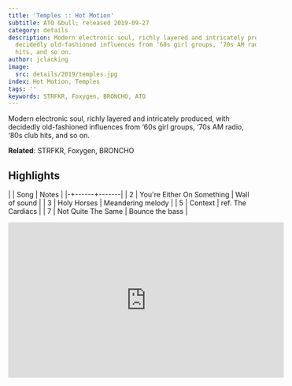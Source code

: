 ```yaml
---
title: 'Temples :: Hot Motion'
subtitle: ATO &bull; released 2019-09-27
category: details
description: Modern electronic soul, richly layered and intricately produced, with
  decidedly old-fashioned influences from ‘60s girl groups, ‘70s AM radio, ‘80s club
  hits, and so on.
author: jclacking
image:
  src: details/2019/temples.jpg
index: Hot Motion, Temples
tags: ''
keywords: STRFKR, Foxygen, BRONCHO, ATO
---
```

Modern electronic soul, richly layered and intricately produced, with decidedly old-fashioned influences from ‘60s girl groups, ‘70s AM radio, ‘80s club hits, and so on.<!--more-->

**Related**: STRFKR, Foxygen, BRONCHO

## Highlights

| | Song | Notes |
|-+------+-------|
| 2 | You're Either On Something | Wall of sound |
| 3 | Holy Horses | Meandering melody |
| 5 | Context | ref. The Cardiacs |
| 7 | Not Quite The Same | Bounce the bass |

<div class="tlo-detail-video"><iframe width="560" height="315" src="https://www.youtube.com/embed/EpzCM3ozg-8" frameborder="0" allow="autoplay; encrypted-media" allowfullscreen></iframe></div>

